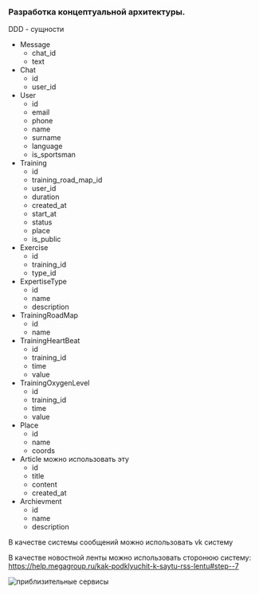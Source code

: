 ### Разработка концептуальной архитектуры.

DDD - сущности

- Message
  - chat_id
  - text
- Chat
  - id
  - user_id
- User
  - id
  - email
  - phone
  - name
  - surname
  - language
  - is_sportsman
- Training
  - id
  - training_road_map_id
  - user_id
  - duration    
  - created_at
  - start_at
  - status
  - place
  - is_public
- Exercise
  - id
  - training_id
  - type_id
- ExpertiseType
  - id 
  - name
  - description
- TrainingRoadMap
  - id
  - name
- TrainingHeartBeat
  - id
  - training_id
  - time
  - value
- TrainingOxygenLevel
  - id
  - training_id
  - time
  - value
- Place
  - id
  - name
  - coords
- Article можно использовать эту 
  - id
  - title
  - content
  - created_at
- Archievment
  - id
  - name
  - description


В качестве системы сообщений можно использовать vk систему

В качестве новостной ленты можно использовать сторонюю систему: https://help.megagroup.ru/kak-podklyuchit-k-saytu-rss-lentu#step--7

![приблизительные сервисы](https://i.ibb.co/6s0bBVf/training.png)